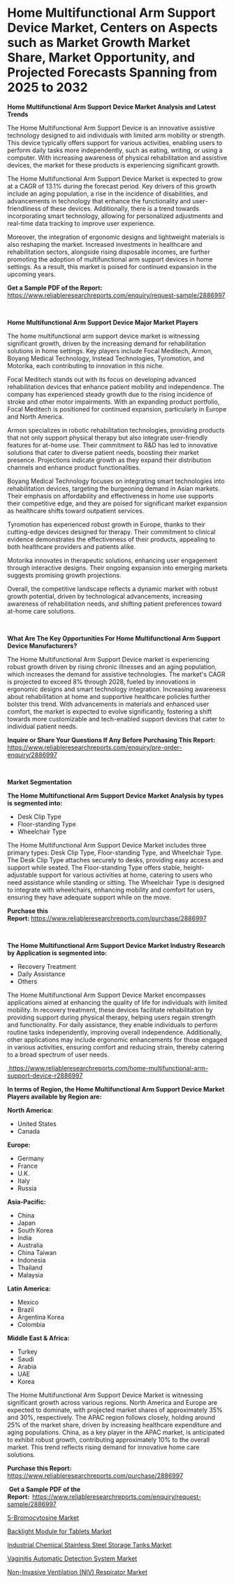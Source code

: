 <p><h1>Home Multifunctional Arm Support Device Market, Centers on Aspects such as Market Growth Market Share, Market Opportunity, and Projected Forecasts Spanning from 2025 to 2032</h1></p><p><strong>Home Multifunctional Arm Support Device Market Analysis and Latest Trends</strong></p>
<p><p>The Home Multifunctional Arm Support Device is an innovative assistive technology designed to aid individuals with limited arm mobility or strength. This device typically offers support for various activities, enabling users to perform daily tasks more independently, such as eating, writing, or using a computer. With increasing awareness of physical rehabilitation and assistive devices, the market for these products is experiencing significant growth.</p><p>The Home Multifunctional Arm Support Device Market is expected to grow at a CAGR of 13.1% during the forecast period. Key drivers of this growth include an aging population, a rise in the incidence of disabilities, and advancements in technology that enhance the functionality and user-friendliness of these devices. Additionally, there is a trend towards incorporating smart technology, allowing for personalized adjustments and real-time data tracking to improve user experience.</p><p>Moreover, the integration of ergonomic designs and lightweight materials is also reshaping the market. Increased investments in healthcare and rehabilitation sectors, alongside rising disposable incomes, are further promoting the adoption of multifunctional arm support devices in home settings. As a result, this market is poised for continued expansion in the upcoming years.</p></p>
<p><strong>Get a Sample PDF of the Report:&nbsp;</strong> <a href="https://www.reliableresearchreports.com/enquiry/request-sample/2886997?utm_campaign=37&utm_medium=2&utm_source=Github&utm_content=ia&utm_term=13032025&utm_id=home-multifunctional-arm-support-device">https://www.reliableresearchreports.com/enquiry/request-sample/2886997</a></p>
<p>&nbsp;</p>
<p><strong>Home Multifunctional Arm Support Device Major Market Players</strong></p>
<p><p>The home multifunctional arm support device market is witnessing significant growth, driven by the increasing demand for rehabilitation solutions in home settings. Key players include Focal Meditech, Armon, Boyang Medical Technology, Instead Technologies, Tyromotion, and Motorika, each contributing to innovation in this niche.</p><p>Focal Meditech stands out with its focus on developing advanced rehabilitation devices that enhance patient mobility and independence. The company has experienced steady growth due to the rising incidence of stroke and other motor impairments. With an expanding product portfolio, Focal Meditech is positioned for continued expansion, particularly in Europe and North America.</p><p>Armon specializes in robotic rehabilitation technologies, providing products that not only support physical therapy but also integrate user-friendly features for at-home use. Their commitment to R&D has led to innovative solutions that cater to diverse patient needs, boosting their market presence. Projections indicate growth as they expand their distribution channels and enhance product functionalities.</p><p>Boyang Medical Technology focuses on integrating smart technologies into rehabilitation devices, targeting the burgeoning demand in Asian markets. Their emphasis on affordability and effectiveness in home use supports their competitive edge, and they are poised for significant market expansion as healthcare shifts toward outpatient services.</p><p>Tyromotion has experienced robust growth in Europe, thanks to their cutting-edge devices designed for therapy. Their commitment to clinical evidence demonstrates the effectiveness of their products, appealing to both healthcare providers and patients alike.</p><p>Motorika innovates in therapeutic solutions, enhancing user engagement through interactive designs. Their ongoing expansion into emerging markets suggests promising growth projections.</p><p>Overall, the competitive landscape reflects a dynamic market with robust growth potential, driven by technological advancements, increasing awareness of rehabilitation needs, and shifting patient preferences toward at-home care solutions.</p></p>
<p>&nbsp;</p>
<p><strong>What Are The Key Opportunities For Home Multifunctional Arm Support Device Manufacturers?</strong></p>
<p><p>The Home Multifunctional Arm Support Device market is experiencing robust growth driven by rising chronic illnesses and an aging population, which increases the demand for assistive technologies. The market's CAGR is projected to exceed 8% through 2028, fueled by innovations in ergonomic designs and smart technology integration. Increasing awareness about rehabilitation at home and supportive healthcare policies further bolster this trend. With advancements in materials and enhanced user comfort, the market is expected to evolve significantly, fostering a shift towards more customizable and tech-enabled support devices that cater to individual patient needs.</p></p>
<p><strong>Inquire or Share Your Questions If Any Before Purchasing This Report:</strong> <a href="https://www.reliableresearchreports.com/enquiry/pre-order-enquiry/2886997?utm_campaign=37&utm_medium=2&utm_source=Github&utm_content=ia&utm_term=13032025&utm_id=home-multifunctional-arm-support-device">https://www.reliableresearchreports.com/enquiry/pre-order-enquiry/2886997</a></p>
<p>&nbsp;</p>
<p><strong>Market Segmentation</strong></p>
<p><strong>The Home Multifunctional Arm Support Device Market Analysis by types is segmented into:</strong></p>
<p><ul><li>Desk Clip Type</li><li>Floor-standing Type</li><li>Wheelchair Type</li></ul></p>
<p><p>The Home Multifunctional Arm Support Device Market includes three primary types: Desk Clip Type, Floor-standing Type, and Wheelchair Type. The Desk Clip Type attaches securely to desks, providing easy access and support while seated. The Floor-standing Type offers stable, height-adjustable support for various activities at home, catering to users who need assistance while standing or sitting. The Wheelchair Type is designed to integrate with wheelchairs, enhancing mobility and comfort for users, ensuring they have adequate support while on the move.</p></p>
<p><strong>Purchase this Report:&nbsp;</strong><a href="https://www.reliableresearchreports.com/purchase/2886997?utm_campaign=37&utm_medium=2&utm_source=Github&utm_content=ia&utm_term=13032025&utm_id=home-multifunctional-arm-support-device">https://www.reliableresearchreports.com/purchase/2886997</a></p>
<p>&nbsp;</p>
<p><strong>The Home Multifunctional Arm Support Device Market Industry Research by Application is segmented into:</strong></p>
<p><ul><li>Recovery Treatment</li><li>Daily Assistance</li><li>Others</li></ul></p>
<p><p>The Home Multifunctional Arm Support Device Market encompasses applications aimed at enhancing the quality of life for individuals with limited mobility. In recovery treatment, these devices facilitate rehabilitation by providing support during physical therapy, helping users regain strength and functionality. For daily assistance, they enable individuals to perform routine tasks independently, improving overall independence. Additionally, other applications may include ergonomic enhancements for those engaged in various activities, ensuring comfort and reducing strain, thereby catering to a broad spectrum of user needs.</p></p>
<p><a href="https://www.reliableresearchreports.com/home-multifunctional-arm-support-device-r2886997?utm_campaign=37&utm_medium=2&utm_source=Github&utm_content=ia&utm_term=13032025&utm_id=home-multifunctional-arm-support-device">&nbsp;https://www.reliableresearchreports.com/home-multifunctional-arm-support-device-r2886997</a></p>
<p><strong>In terms of Region, the Home Multifunctional Arm Support Device Market Players available by Region are:</strong></p>
<p>
    <p> <strong> North America: </strong>
        <ul>
            <li>United States</li>
            <li>Canada</li>
        </ul>
        </p> 
    <p> <strong> Europe: </strong>
        <ul>
            <li>Germany</li>
            <li>France</li>
            <li>U.K.</li>
            <li>Italy</li>
            <li>Russia</li>
        </ul>
        </p> 
    <p> <strong> Asia-Pacific: </strong>
        <ul>
            <li>China</li>
            <li>Japan</li>
            <li>South Korea</li>
            <li>India</li>
            <li>Australia</li>
            <li>China Taiwan</li>
            <li>Indonesia</li>
            <li>Thailand</li>
            <li>Malaysia</li>
        </ul>
        </p> 
    <p> <strong> Latin America: </strong>
        <ul>
            <li>Mexico</li>
            <li>Brazil</li>
            <li>Argentina Korea</li>
            <li>Colombia</li>
        </ul>
        </p> 
    <p> <strong> Middle East & Africa: </strong>
        <ul>
            <li>Turkey</li>
            <li>Saudi</li>
            <li>Arabia</li>
            <li>UAE</li>
            <li>Korea</li>
        </ul>
    </p>
    </p>
<p><p>The Home Multifunctional Arm Support Device Market is witnessing significant growth across various regions. North America and Europe are expected to dominate, with projected market shares of approximately 35% and 30%, respectively. The APAC region follows closely, holding around 25% of the market share, driven by increasing healthcare expenditure and aging populations. China, as a key player in the APAC market, is anticipated to exhibit robust growth, contributing approximately 10% to the overall market. This trend reflects rising demand for innovative home care solutions.</p></p>
<p><strong>Purchase this Report: </strong><a href="https://www.reliableresearchreports.com/purchase/2886997?utm_campaign=37&utm_medium=2&utm_source=Github&utm_content=ia&utm_term=13032025&utm_id=home-multifunctional-arm-support-device">https://www.reliableresearchreports.com/purchase/2886997</a></p>
<p>&nbsp;<strong>Get a Sample PDF of the Report:&nbsp;&nbsp;</strong><a href="https://www.reliableresearchreports.com/enquiry/request-sample/2886997?utm_campaign=37&utm_medium=2&utm_source=Github&utm_content=ia&utm_term=13032025&utm_id=home-multifunctional-arm-support-device">https://www.reliableresearchreports.com/enquiry/request-sample/2886997</a></p>
<p><strong></strong></p>
<p><p><a href="https://github.com/avirsuckra/Market-Research-Report-List-1/blob/main/5-bromocytosine-market.md?utm_campaign=37&utm_medium=2&utm_source=Github&utm_content=ia&utm_term=13032025&utm_id=home-multifunctional-arm-support-device">5-Bromocytosine Market</a></p><p><a href="https://github.com/brabolyrah3h/Market-Research-Report-List-1/blob/main/backlight-module-for-tablets-market.md?utm_campaign=37&utm_medium=2&utm_source=Github&utm_content=ia&utm_term=13032025&utm_id=home-multifunctional-arm-support-device">Backlight Module for Tablets Market</a></p><p><a href="https://github.com/sekohlorik/Market-Research-Report-List-1/blob/main/industrial-chemical-stainless-steel-storage-tanks-market.md?utm_campaign=37&utm_medium=2&utm_source=Github&utm_content=ia&utm_term=13032025&utm_id=home-multifunctional-arm-support-device">Industrial Chemical Stainless Steel Storage Tanks Market</a></p><p><a href="https://github.com/nicoytabiz7/Market-Research-Report-List-1/blob/main/vaginitis-automatic-detection-system-market.md?utm_campaign=37&utm_medium=2&utm_source=Github&utm_content=ia&utm_term=13032025&utm_id=home-multifunctional-arm-support-device">Vaginitis Automatic Detection System Market</a></p><p><a href="https://github.com/timayuethem/Market-Research-Report-List-1/blob/main/non-invasive-ventilation-niv-respirator-market.md?utm_campaign=37&utm_medium=2&utm_source=Github&utm_content=ia&utm_term=13032025&utm_id=home-multifunctional-arm-support-device">Non-Invasive Ventilation (NIV) Respirator Market</a></p></p>